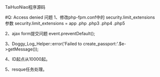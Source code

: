 TaiHuoNiao程序源码

#Q: Access denied 问题
1、修改php-fpm.conf中的 security.limit_extensions 参数
security.limit_extensions = app .php .php3 .php4 .php5 

2、ajax form提交问题
event.preventDefault();

3、Doggy_Log_Helper::error('Failed to create_passport:'.$e->getMessage());

4、ID起点从10000起。

5、resque任务处理。